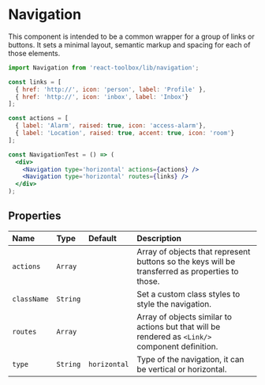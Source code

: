 # Navigation

This component is intended to be a common wrapper for a group of links or buttons. It sets a minimal layout, semantic markup and spacing for each of those elements.

<!-- example -->
```jsx
import Navigation from 'react-toolbox/lib/navigation';

const links = [
  { href: 'http://', icon: 'person', label: 'Profile' },
  { href: 'http://', icon: 'inbox', label: 'Inbox'}
];

const actions = [
  { label: 'Alarm', raised: true, icon: 'access-alarm'},
  { label: 'Location', raised: true, accent: true, icon: 'room'}
];

const NavigationTest = () => (
  <div>
    <Navigation type='horizontal' actions={actions} />
    <Navigation type='horizontal' routes={links} />
  </div>
);
```

## Properties

| Name              | Type          | Default         | Description|
|:-----|:-----|:-----|:-----|
| `actions`      | `Array`         |                 | Array of objects that represent buttons so the keys will be transferred as properties to those.|
| `className`     | `String`        |                 | Set a custom class styles to style the navigation.|
| `routes`        | `Array`         |                 | Array of objects similar to actions but that will be rendered as `<Link/>` component definition. |
| `type`          | `String`        | `horizontal`        | Type of the navigation, it can be vertical or horizontal.|
